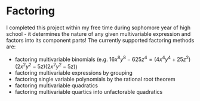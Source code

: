 # Factoring

I completed this project within my free time during sophomore year of high school - it determines the nature of any given multivariable expression and factors into its component parts! The currently supported factoring methods are:
- factoring multivariable binomials (e.g. $16x^8y^8 - 625z^4 = (4x^4y^4+25z^2)(2x^2y^2-5z)(2x^2y^2-5z)$)
- factoring multivariable expressions by grouping
- factoring single variable polynomials by the rational root theorem
- factoring multivariable quadratics
- factoring multivariable quartics into unfactorable quadratics
